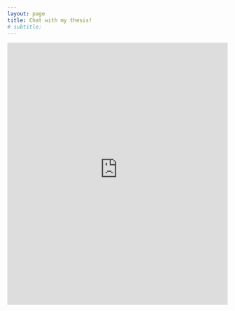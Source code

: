 ```yaml
---
layout: page
title: Chat with my thesis!
# subtitle: 
---
```


<iframe
  src="https://theo-the-thesis.streamlit.app//?embed=true&embed_options=light_theme"
  height="600"
  style="width:100%;border:none;"
></iframe>